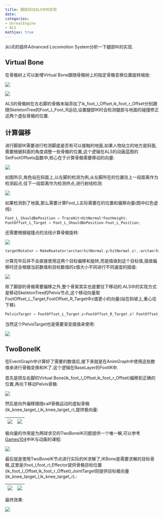 ```yaml
---
title: 腿部IK在ALS中的实现
date: 
categories:
- UnrealEngine
- ALS
mathjax: true
---
```


从UE的插件Advanced Locomotion System分析一下腿部IK的实现.

## Virtual Bone

在骨骼树上可以新增Virtual Bone跟随骨骼树上的指定骨骼变换位置旋转缩放:

![](UE_ALS_IK/AddVirtualBone.png)

![](UE_ALS_IK/VirtualBoneFollowBone.png)

ALS的骨骼树在左右脚的骨骼末端添加了ik_foot_l_Offset,ik_foot_r_Offset分别跟随SkeletonTree的Foot_L,Foot_R运动,设置腿部IK时会检测腿部与地面的碰撞修正这两个虚拟骨骼的位置.


## 计算偏移

进行脚部IK需要进行检测脚底是否有可以接触的地面,如果人物站立的地方是斜面,需要根据斜面的角度调整一些骨骼的位置,这个逻辑在ALS的动画蓝图的SetFootOffsets函数中,核心在于计算骨骼需要移动的向量:

![](UE_ALS_IK/LineTrace.png)


如图所示,角色站在斜面上,以左脚的检测为例,从左脚所在的位置往上一段距离作为检测起点,往下一段距离作为检测终点,进行射线检测:

![](UE_ALS_IK/LineTraceStartEnd.png)

如果检测到了地面,那么需要计算Foot_L实际需要在的位置和偏移向量(图中红色虚线):

```cpp
Foot_L_ShouldBePosition = TraceHit+HitNormal*FootHeight;
FootOffset_L_Target = Foot_L_ShouldBePosition-Foot_L_Position;
```

还需要根据碰撞点的法线计算骨骼旋转:

![](UE_ALS_IK/LineTraceRotator.png)

```cpp
targetRotator = MakeRoatator(arctan(hitNormal.y/hitNormal.z),-arctan(hitNormal.x/hitNormal.z),0);
```

计算完毕后并不会直接使用这两个目标偏移和旋转,而是插值到这个目标值,插值偏移时还会根据当前数值和目标数值的z值大小不同进行不同速度的插值:

![](UE_ALS_IK/InterpolatePosAndRot.png)

除了脚部的骨骼需要偏移之外,整个骨架其实也是要往下移动的.ALS中的实现方式是移动SkeletonTree的Pelvis节点,这个移动向量取FootOffset_L_Target,FootOffset_R_Target中z值更小的向量(站在斜坡上,重心往下移).

```cpp
PelvisTarget = FootOffset_L_Target.z<FootOffset_R_Target.z? FootOffset_L_Target:FootOffset_R_Target;
```

当然这个PelvisTarget也是需要渐变插值来使用:

![](UE_ALS_IK/InterpolatePelvisPos.png)

## TwoBoneIK

在EventGraph中计算好了需要的数值后,接下来就是在AnimGraph中使用这些数值来进行骨骼变换和IK了.这个逻辑在BaseLayer的FootIK中.

首先是把左右脚的Virtual Bone(ik_foot_l_Offset,ik_foot_r_Offset)偏移到正确的位置,再向下移动Pelvis骨骼:

![](UE_ALS_IK/ModifyBone.png)

然后是向外偏移跟随calf骨骼运动的虚拟骨骼(ik_knee_target_l,ik_knee_target_r),提供极向量:

![](UE_ALS_IK/ModifyJointTarget.png)|![](UE_ALS_IK/JointTarget.png)
---|---

极向量的作用是为两球求交的TwoBoneIK问题提供一个唯一解,可以参考[Games104](https://www.bilibili.com/video/BV1pY411F7pA?t=2919.5)中IK与动画的课程:

![](UE_ALS_IK/Games104IK.png)

最后就是使用TwoBoneIK节点进行实际的IK求解了,IKBone是需要求解的目标骨骼,这里是(foot_l,foot_r),Effector提供骨骼目标位置(ik_foot_l_Offset,ik_foot_r_Offset),JointTarget则提供目标极向量(ik_knee_target_l,ik_knee_target_r).:

![](UE_ALS_IK/TwoBoneIKNode.png)|![](UE_ALS_IK/TwoBoneIKDetail.png)
---|---

最终效果:

![](UE_ALS_IK/IKResult.png)